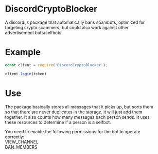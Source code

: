 # DiscordCryptoBlocker
A discord.js package that automatically bans spambots, optimized for targeting crypto scammers, but could also work against other advertisement bots/selfbots.

# Example

```javascript
const client = require('DiscordCryptoBlocker');

client.login(token)
```

# Use
The package basically stores all messages that it picks up, but sorts them so that there are never duplicates in the storage, it will just add them together. It also counts how many messages each person sends. It uses these resources to determine if a person is a selfbot.

You need to enable the following permissions for the bot to operate correctly:  
VIEW_CHANNEL  
BAN_MEMBERS
